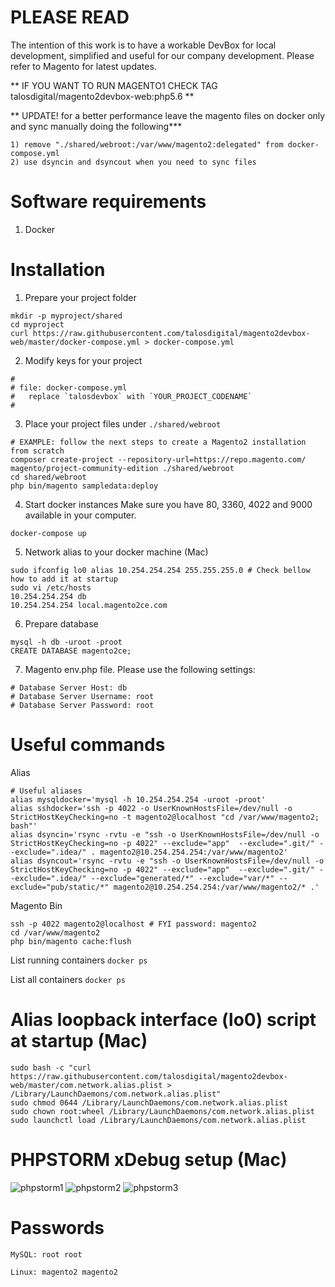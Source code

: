 # PLEASE READ

The intention of this work is to have a workable DevBox for local development, simplified and useful for our company development.
Please refer to Magento for latest updates.

** IF YOU WANT TO RUN MAGENTO1 CHECK TAG talosdigital/magento2devbox-web:php5.6 **

** UPDATE! for a better performance leave the magento files on docker only and sync manually doing the following***
```
1) remove "./shared/webroot:/var/www/magento2:delegated" from docker-compose.yml
2) use dsyncin and dsyncout when you need to sync files
```

# Software requirements
1. Docker

# Installation
1. Prepare your project folder
```
mkdir -p myproject/shared
cd myproject
curl https://raw.githubusercontent.com/talosdigital/magento2devbox-web/master/docker-compose.yml > docker-compose.yml 
```

2. Modify keys for your project
```
#
# file: docker-compose.yml
#   replace `talosdevbox` with `YOUR_PROJECT_CODENAME`
#
```

3. Place your project files under `./shared/webroot`
```
# EXAMPLE: follow the next steps to create a Magento2 installation from scratch 
composer create-project --repository-url=https://repo.magento.com/ magento/project-community-edition ./shared/webroot
cd shared/webroot
php bin/magento sampledata:deploy
```

4. Start docker instances
Make sure you have 80, 3360, 4022 and 9000 available in your computer.
```
docker-compose up
```

5. Network alias to your docker machine (Mac)
```
sudo ifconfig lo0 alias 10.254.254.254 255.255.255.0 # Check bellow how to add it at startup
sudo vi /etc/hosts
10.254.254.254 db
10.254.254.254 local.magento2ce.com
```

6. Prepare database
```
mysql -h db -uroot -proot
CREATE DATABASE magento2ce;
```

7. Magento env.php file. Please use the following settings:
```
# Database Server Host: db
# Database Server Username: root
# Database Server Password: root
```

# Useful commands

Alias
```
# Useful aliases
alias mysqldocker='mysql -h 10.254.254.254 -uroot -proot'
alias sshdocker='ssh -p 4022 -o UserKnownHostsFile=/dev/null -o StrictHostKeyChecking=no -t magento2@localhost "cd /var/www/magento2; bash"'
alias dsyncin='rsync -rvtu -e "ssh -o UserKnownHostsFile=/dev/null -o StrictHostKeyChecking=no -p 4022" --exclude="app"  --exclude=".git/" --exclude=".idea/" . magento2@10.254.254.254:/var/www/magento2'
alias dsyncout='rsync -rvtu -e "ssh -o UserKnownHostsFile=/dev/null -o StrictHostKeyChecking=no -p 4022" --exclude="app"  --exclude=".git/" --exclude=".idea/" --exclude="generated/*" --exclude="var/*" --exclude="pub/static/*" magento2@10.254.254.254:/var/www/magento2/* .'
```

Magento Bin
```
ssh -p 4022 magento2@localhost # FYI password: magento2
cd /var/www/magento2
php bin/magento cache:flush
```

List running containers
```docker ps```

List all containers
```docker ps```

# Alias loopback interface (lo0) script at startup (Mac)
```
sudo bash -c "curl https://raw.githubusercontent.com/talosdigital/magento2devbox-web/master/com.network.alias.plist > /Library/LaunchDaemons/com.network.alias.plist"
sudo chmod 0644 /Library/LaunchDaemons/com.network.alias.plist
sudo chown root:wheel /Library/LaunchDaemons/com.network.alias.plist
sudo launchctl load /Library/LaunchDaemons/com.network.alias.plist
```

# PHPSTORM xDebug setup (Mac)

![phpstorm1](https://raw.githubusercontent.com/talosdigital/magento2devbox-web/master/phpstorm1.png)
![phpstorm2](https://raw.githubusercontent.com/talosdigital/magento2devbox-web/master/phpstorm2.png)
![phpstorm3](https://raw.githubusercontent.com/talosdigital/magento2devbox-web/master/phpstorm3.png)

# Passwords
```MySQL: root root```

```Linux: magento2 magento2```
